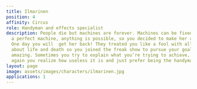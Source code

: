 ```yaml
---
title: Ilmarinen
position: 4
affinity: Circus
role: Handyman and effects specialist
description: People die but machines are forever. Machines can be fixed, and with
  a perfect machine, anything is possible, so you decided to make her anew from metal.
  One day you will  get her back! They treated you like a fool with all your ideas
  about life and death so you joined the freak show to pursue your goal. It will be
  amazing. Sometimes you try to explain what you’re trying to achieve, but again and
  again you realize how useless it is and just prefer being the handyman.
layout: page
image: assets/images/characters/ilmarinen.jpg
applications: 1
---
```

